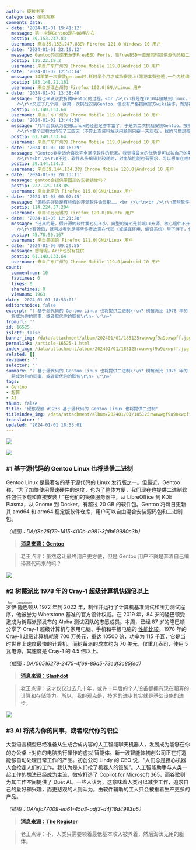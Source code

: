 ```yaml
---
author: 硬核老王
categories: 硬核观察
comments_data:
- date: '2024-01-01 19:41:12'
  message: 第一次碰Gentoo是在08年左右
  postip: 39.153.247.83
  username: 来自39.153.247.83的 Firefox 121.0|Windows 10 用户
- date: '2024-01-01 22:19:12'
  message: Gentoo的灵感来源于FreeBSD Ports，而FreeBSD一直是同时提供源代码和二进制包。如果没有特别需求当然用二进制。
  postip: 116.22.19.2
  username: 来自广东广州的 Chrome Mobile 119.0|Android 10 用户
- date: '2024-01-02 12:53:14'
  message: 14年第一次安装gentoo时,耗时半个月才成功安装上(笔记本有些差,一个内核编译7-8小时),过程中查阅了不少文档,对内核选项等熟悉了不少,后续的arch也是根据此次的过程,总体来说是一个不错的过程,虽然中间是痛苦的
  postip: 183.148.21.161
  username: 来自浙江台州的 Firefox 102.0|GNU/Linux 用户
- date: '2024-01-02 13:38:40'
  message: "我也来说说我折腾Gentoo的过程。<br />\r\n我是在2010年接触到Linux，第一个发行版跟很多人一样是Ubuntu（当时10.10即将发布），然后在虚拟机安装了各种主流发行版。大约半年或一年后我就按照官方wiki安装Arch了，当时装KDE启动黑屏，然后我就换Gnome了。<br
    />\r\n又过了几个月，我第一次挑战安装Gentoo，但没有严格按照官方wiki操作，而是在网上找的教程，结果在编译内核这里卡住，不是没有驱动网卡就是开机绿屏，没有解决放弃了。"
  postip: 61.140.133.64
  username: 来自广东广州的 Chrome Mobile 119.0|Android 10 用户
- date: '2024-01-02 13:44:30'
  message: "几年后我认为使用Linux的经验足够丰富了，于是第二次挑战安装Gentoo。按照官方wiki顺利安装，基本没有遇到什么问题。编译内核用了15分钟，安装了常用的一些软件，记得编译Firefox和Rust用了较长时间。我没有编译桌面，因为知道会花好几天时间，于是编译了awesome，很快就用上了。用了一个星期觉得还是Arch更好，后来我就没有再用过Gentoo。<br
    />\r\n整个过程大约花了三四天（不算上查资料解决问题则只要一天左右）。我的习惯是按软件分类来组织USE标记，方便修改。"
  postip: 61.140.133.64
  username: 来自广东广州的 Chrome Mobile 119.0|Android 10 用户
- date: '2024-01-02 18:16:29'
  message: "Gentoo非常适合喜欢完全掌控软件的玩家。我觉得最大的优势是可以按自己的需求定制内核、定制软件、编译优化。尤其是编译优化，不是所有的发行版二进制包都能做到优化全开，因此Gentoo的设计满足了刚需。<br
    />\r\n<br />\r\n不过，软件从头编译比较耗时，对电脑性能也有要求，可以想象在老电脑上编译Gentoo的软件会有多慢。这时，预先提供的二进制包就派上用场了。"
  postip: 39.144.134.3
  username: 来自39.144.134.3的 Chrome Mobile 120.0|Android 10 用户
- date: '2024-01-02 20:13:11'
  message: gentoo会提供带图形的安装镜像吗？
  postip: 222.129.133.85
  username: 来自北京的 Firefox 115.0|GNU/Linux 用户
- date: '2024-01-03 00:07:45'
  message: "源码的好处是有些假的开源软件会显形。。。<br />\r\n<br />\r\n某些软件开源的代码与提供的二进制包并不一致，而且代码编译的条件很苛刻，普通人根本搞不定。。。"
  postip: 114.224.37.204
  username: 来自江苏无锡的 Firefox 120.0|Ubuntu 用户
- date: '2024-01-05 12:21:20'
  message: "还真的是，假开源的软件我也见不少，典型的情形是前端UI开源、核心组件不开源。但凡许可协议是EULA，或者是自己拟定的，就要小心了。<br />\r\n<br
    />\r\n有源码，就可以看到是哪些作者故意在代码（或编译环境、编译系统）里下绊子，使得想自行编译的用户无法编译。这个角度也能发挥Gentoo从源码编译软件的优势，就是帮助用户明辨开发者开源的诚意。"
  postip: 45.78.50.167
  username: 来自美国的 Firefox 121.0|GNU/Linux 用户
- date: '2024-01-06 09:29:55'
  message: 想啥呢，Arch也没有提供
  postip: 61.140.133.64
  username: 来自广东广州的 Chrome Mobile 119.0|Android 10 用户
count:
  commentnum: 10
  favtimes: 0
  likes: 0
  sharetimes: 0
  viewnum: 1963
date: '2024-01-01 18:53:01'
editorchoice: false
excerpt: "? 基于源代码的 Gentoo Linux 也将提供二进制\r\n? 树莓派比 1978 年的 Cray-1 超级计算机快四倍以上\r\n? AI
  将成为你的同事，或者取代你的职位\r\n» \r\n»"
fromurl: ''
id: 16525
islctt: false
banner_img: /data/attachment/album/202401/01/185125rwawwgf9a9oxwpff.jpg
permalink: /article-16525-1.html
index_img: /data/attachment/album/202401/01/185125rwawwgf9a9oxwpff.jpg
related: []
reviewer: ''
selector: ''
summary: "? 基于源代码的 Gentoo Linux 也将提供二进制\r\n? 树莓派比 1978 年的 Cray-1 超级计算机快四倍以上\r\n? AI
  将成为你的同事，或者取代你的职位\r\n» \r\n»"
tags:
- Gentoo
- 超算
- AI
thumb: false
title: '硬核观察 #1233 基于源代码的 Gentoo Linux 也将提供二进制'
titleindex_img: /data/attachment/album/202401/01/185125rwawwgf9a9oxwpff.jpg
translator: ''
updated: '2024-01-01 18:53:01'
---
```


![](/data/attachment/album/202401/01/185125rwawwgf9a9oxwpff.jpg)


![](/data/attachment/album/202401/01/185209yvkf9i8r28zweo9k.png)


### #1 基于源代码的 Gentoo Linux 也将提供二进制


Gentoo Linux 是最著名的基于源代码的 Linux 发行版之一。但最近，Gentoo 称，“为了加快使用慢速硬件的速度，也为了整体方便，我们现在也提供二进制软件包供下载和直接安装！”在他们的镜像服务器中，从 LibreOffice 到 KDE Plasma，从 Gnome 到 Docker，有超过 20 GB 的软件包。Gentoo 将每日更新其 amd64 和 arm64 稳定版软件仓库，用户可以自由混合安装源码包和二进制包。


*（插图：DA/f8c25f79-1415-400b-a981-3fdb69980c3b）*



> 
> **[消息来源：Gentoo](https://www.gentoo.org/news/2023/12/29/Gentoo-binary.html)**
> 
> 
> 



> 
> 老王点评：虽然这让最终用户更方便，但是 Gentoo 用户不就是奔着自己编译源代码来的吗？
> 
> 
> 


![](/data/attachment/album/202401/01/185230q2h2rgtihywtk7ek.png)


### #2 树莓派比 1978 年的 Cray-1 超级计算机快四倍以上


<ruby> 罗伊·隆巴顿 <rt>  Roy Longbottom </rt></ruby> 从 1972 年到 2022 年，制作并运行了计算机基准测试和压力测试程序，他被誉为 Whetstone 基准的官方设计权威。在 2019 年，84 岁的隆巴顿受邀成为树莓派预发布的 Alpha 测试团队的志愿成员。本周，已经 87 岁的隆巴顿分享了 Cray-1 超级计算机与家用电脑、手机和平板电脑的 [性能比较](http://www.roylongbottom.org.uk/Cray%201%20Supercomputer%20Performance%20Comparisons%20With%20Home%20Computers%20Phones%20and%20Tablets.htm)。1978 年的 Cray-1 超级计算机耗资 700 万美元，重达 10500 磅，功率为 115 千瓦，它是当时世界上速度最快的计算机。而树莓派的成本约为 70 美元，仅重几盎司，使用 5 瓦电源，其速度是 Cray-1 的 4.5 倍以上。


*（插图：DA/06516279-2475-4f69-89d5-73edf3c85fed）*



> 
> **[消息来源：Slashdot](https://tech.slashdot.org/story/23/12/31/0017205/how-a-cray-1-supercomputer-compares-to-a-raspberry-pi)**
> 
> 
> 



> 
> 老王点评：这才仅仅过去几十年，或许十年后的个人设备都拥有现在超算的计算和存储能力。所以，我的观点是，技术的进步其实就是基础设施的进步。
> 
> 
> 


![](/data/attachment/album/202401/01/185243rj3m5fjfnjijf5a0.png)


### #3 AI 将成为你的同事，或者取代你的职位


大型语言模型已经准备从生成合成内容的人工智能聊天机器人，发展成为能够在你的办公桌上对你的电脑执行操作的虚拟<ruby> 智能体 <rt>  agent </rt></ruby>。新一波智能体初创公司正在打造能够自动处理日常工作的产品。初创公司 Lindy 的 CEO 说，“人们总是担心机器人会抢走人们的工作。我认为是人们抢了机器人的饭碗”。人工智能助手与人类一起工作的想法已经成为主流，微软打造了 Copilot for Microsoft 365，而谷歌则为其工作空间提供了 Duet AI。一些人认为，这意味着人类可以减少工作，追求自己的爱好和兴趣，而更悲观的人则认为，由软件辅助的工人只会被推着生产更多的产品。


*（插图：DA/efc77009-ea61-45a3-adf3-d4f16d4993a5）*



> 
> **[消息来源：The Register](https://www.theregister.com/2023/12/27/ai_chatbot_evolution/)**
> 
> 
> 



> 
> 老王点评：不，人类只需要领着最低基本收入被养着，然后淘汰无用的躯体。
> 
> 
>